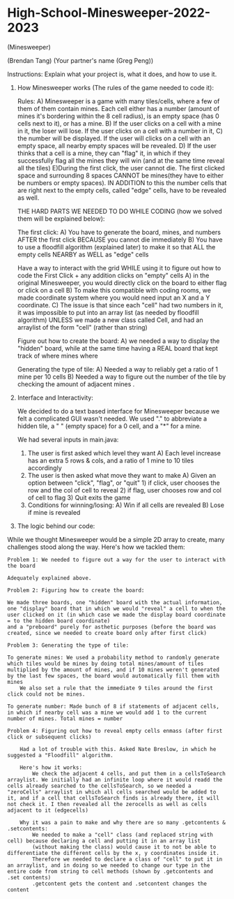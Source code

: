 # High-School-Minesweeper-2022-2023
(Minesweeper)

(Brendan Tang)
(Your partner's name (Greg Peng))

Instructions: Explain what your project is, what it does, and how to use it.

1) How Minesweeper works (The rules of the game needed to code it): 

    Rules:
        A) Minesweeper is a game with many tiles/cells, where a few of them of them contain mines. Each cell either has a number (amount of mines it's bordering within the 8 cell radius), is an empty space (has 0 cells next to it), or has a mine.
        B) If the user clicks on a cell with a mine in it, the loser will lose. If the user clicks on a cell with a number in it,
        C) the number will be displayed. If the user will clicks on a cell with an empty space, all nearby empty spaces will be revealed.
        D) If the user thinks that a cell is a mine, they can "flag" it, in which if they successfully flag all the mines they will win (and at the same time reveal all the tiles)
         E)During the first click, the user cannot die. The first clicked space and surrounding 8 spaces CANNOT be mines(they have to either be numbers or empty spaces). IN ADDITION to this the number cells that are right next to the empty cells, called "edge" cells, have to be revealed as well.

    THE HARD PARTS WE NEEDED TO DO WHILE CODING (how we solved them will be explained below):

    The first click:
        A) You have to generate the board, mines, and numbers AFTER the first click BECAUSE you cannot die immediately
        B) You have to use a floodfill algorithm (explained later) to make it so that ALL the empty cells NEARBY as WELL as "edge" cells

    Have a way to interact with the grid WHILE using it to figure out how to code the First Click + any addition clicks on "empty" cells
        A) in the original Minesweeper, you would directly click on the board to either flag or click on a cell
        B) To make this compatible with coding rooms, we made coordinate system where you would need input an X and a Y coordinate.
        C) The issue is that since each "cell" had two numbers in it, it was impossible to put into an array list (as needed by floodfill algorithm) UNLESS we made a new class called Cell, and had an arraylist of the form "cell" (rather than string)

    Figure out how to create the board:
        A) we needed a way to display the "hidden" board, while at the same time having a REAL board that kept track of where mines where

    Generating the type of tile:
        A) Needed a way to reliably get a ratio of 1 mine per 10 cells
        B) Needed a way to figure out the number of the tile by checking the amount of adjacent mines
.

2) Interface and Interactivity:

    We decided to do a text based interface for Minesweeper because we felt a complicated GUI wasn't needed. We used "." to abbreviate a hidden tile, a " " (empty space) for a 0 cell, and a "*" for a mine.

    We had several inputs in main.java:

    1) The user is first asked which level they want
        A) Each level increase has an extra 5 rows & cols, and a ratio of 1 mine to 10 tiles accordingly
    2) The user is then asked what move they want to make 
        A) Given an option between "click", "flag", or "quit"
            1) if click, user chooses the row and the col of cell to reveal 
            2) if flag, user chooses row and col of cell to flag
            3) Quit exits the game
    3) Conditions for winning/losing:
        A) Win if all cells are revealed
        B) Lose if mine is revealed 


3) The logic behind our code:

While we thought Minesweeper would be a simple 2D array to create, many challenges stood along the way. Here's how we tackled them:

    Problem 1: We needed to figure out a way for the user to interact with the board

    Adequately explained above.

    Problem 2: Figuring how to create the board:

    We made three boards, one "hidden" board with the actual information, one "display" board that in which we would "reveal" a cell to when the user clicked on it (in which case we made the display board coordinate = to the hidden board coordinate)
    and a "preboard" purely for asthetic purposes (before the board was created, since we needed to create board only after first click) 

    Problem 3: Generating the type of tile:

    To generate mines: We used a probability method to randomly generate which tiles would be mines by doing total mines/amount of tiles multiplied by the amount of mines, and if 10 mines weren't generated by the last few spaces, the board would automatically fill them with mines
        We also set a rule that the immediate 9 tiles around the first click could not be mines.

    To generate number: Made bunch of 8 if statements of adjacent cells, in which if nearby cell was a mine we would add 1 to the current number of mines. Total mines = number

    Problem 4: Figuring out how to reveal empty cells enmass (after first click or subsequent clicks)

        Had a lot of trouble with this. Asked Nate Breslow, in which he suggested a "Floodfill" algorithm.

        Here's how it works:      
            We check the adjacent 4 cells, and put them in a cellsToSearch arraylist. We initially had an infinite loop where it would readd the cells already searched to the cellsToSearch, so we needed a "zeroCells" arraylist in which all cells searched would be added to it, and if a cell that cellsToSearch finds is already there, it will not check it. I then revealed all the zerocells as well as cells adjacent to it (edgecells)

        Why it was a pain to make and why there are so many .getcontents & .setcontents:
            We needed to make a "cell" class (and replaced string with cell) because declaring a cell and putting it in an array list
            (without making the class) would cause it to not be able to differentiate the different cells by the x, y coordinates inside it.
            Therefore we needed to declare a class of "cell" to put it in an arraylist, and in doing so we needed to change our type in the entire code from string to cell methods (shown by .getcontents and .set contents)
            .getcontent gets the content and .setcontent changes the content


